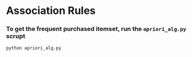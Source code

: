 # Association Rules

### To get the frequent purchased itemset, run the `apriori_alg.py` scrupt
	python apriori_alg.py



